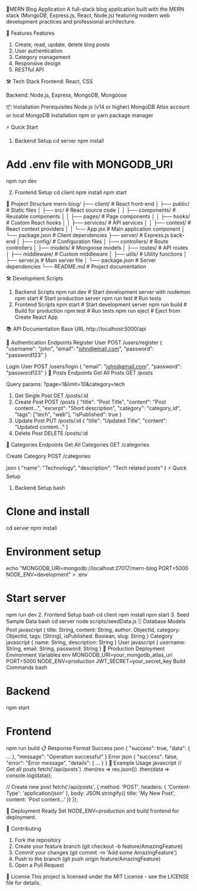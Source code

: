 🚀MERN Blog Application
A full-stack blog application built with the MERN stack (MongoDB, Express.js, React, Node.js) featuring modern web development practices and professional architecture.

🚀 Features
Features
1. Create, read, update, delete blog posts
2. User authentication
3. Category management
4. Responsive design
5. RESTful API

🛠 Tech Stack
Frontend: React, CSS

Backend: Node.js, Express, MongoDB, Mongoose

📦 Installation
Prerequisites
Node.js (v14 or higher)
MongoDB Atlas account or local MongoDB installation
npm or yarn package manager

⚡ Quick Start
1. Backend Setup
cd server
npm install
# Add .env file with MONGODB_URI
npm run dev

2. Frontend Setup
cd client
npm install
npm start

📁 Project Structure
mern-blog/
├── client/                 # React front-end
│   ├── public/             # Static files
│   ├── src/                # React source code
│   │   ├── components/     # Reusable components
│   │   ├── pages/          # Page components
│   │   ├── hooks/          # Custom React hooks
│   │   ├── services/       # API services
│   │   ├── context/        # React context providers
│   │   └── App.jsx         # Main application component
│   └── package.json        # Client dependencies
├── server/                 # Express.js back-end
│   ├── config/             # Configuration files
│   ├── controllers/        # Route controllers
│   ├── models/             # Mongoose models
│   ├── routes/             # API routes
│   ├── middleware/         # Custom middleware
│   ├── utils/              # Utility functions
│   ├── server.js           # Main server file
│   └── package.json        # Server dependencies
└── README.md               # Project documentation

🛠 Development Scripts
1. Backend Scripts
npm run dev      # Start development server with nodemon
npm start        # Start production server
npm run test     # Run tests
2. Frontend Scripts
npm start        # Start development server
npm run build    # Build for production
npm test         # Run tests
npm run eject    # Eject from Create React App

📚 API Documentation
Base URL
http://localhost:5000/api

🔑 Authentication Endpoints
Register User
POST /users/register
{
  "username": "john",
  "email": "john@email.com",
  "password": "password123"
}

Login User
POST /users/login
{
  "email": "john@email.com",
  "password": "password123"
}
📝 Posts Endpoints
Get All Posts
GET /posts

Query params: ?page=1&limit=10&category=tech

1. Get Single Post
GET /posts/:id
2. Create Post
POST /posts
{
  "title": "Post Title",
  "content": "Post content...",
  "excerpt": "Short description",
  "category": "category_id",
  "tags": ["tech", "web"],
  "isPublished": true
}
3. Update Post
PUT /posts/:id
{
  "title": "Updated Title",
  "content": "Updated content..."
}
4. Delete Post
DELETE /posts/:id

📂 Categories Endpoints
Get All Categories
GET /categories

Create Category
POST /categories

json
{
  "name": "Technology",
  "description": "Tech related posts"
}
⚡ Quick Setup
1. Backend Setup
bash
# Clone and install
cd server
npm install

# Environment setup
echo "MONGODB_URI=mongodb://localhost:27017/mern-blog
PORT=5000
NODE_ENV=development" > .env

# Start server
npm run dev
2. Frontend Setup
bash
cd client
npm install
npm start
3. Seed Sample Data
bash
cd server
node scripts/seedData.js
🗄 Database Models
Post
javascript
{
  title: String,
  content: String,
  author: ObjectId,
  category: ObjectId,
  tags: [String],
  isPublished: Boolean,
  slug: String
}
Category
javascript
{
  name: String,
  description: String
}
User
javascript
{
  username: String,
  email: String,
  password: String
}
🚀 Production Deployment
Environment Variables
env
MONGODB_URI=your_mongodb_atlas_uri
PORT=5000
NODE_ENV=production
JWT_SECRET=your_secret_key
Build Commands
bash
# Backend
npm start

# Frontend
npm run build
📋 Response Format
Success
json
{
  "success": true,
  "data": { ... },
  "message": "Operation successful"
}
Error
json
{
  "success": false,
  "error": "Error message",
  "details": { ... }
}
🎯 Example Usage
javascript
// Get all posts
fetch('/api/posts')
  .then(res => res.json())
  .then(data => console.log(data));

// Create new post
fetch('/api/posts', {
  method: 'POST',
  headers: { 'Content-Type': 'application/json' },
  body: JSON.stringify({
    title: 'My New Post',
    content: 'Post content...'
  })
});


🚀  Deployment Ready
Set NODE_ENV=production and build frontend for deployment.


🤝 Contributing
1. Fork the repository
2. Create your feature branch (git checkout -b feature/AmazingFeature)
3. Commit your changes (git commit -m 'Add some AmazingFeature')
4. Push to the branch (git push origin feature/AmazingFeature)
5. Open a Pull Request

📝 License
This project is licensed under the MIT License - see the LICENSE file for details.
